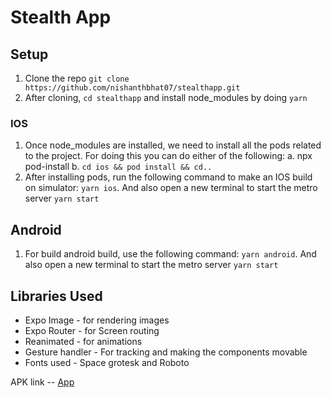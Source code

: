 # Stealth App

## Setup
1. Clone the repo `git clone https://github.com/nishanthbhat07/stealthapp.git`
2. After cloning, `cd stealthapp` and install node_modules by doing `yarn`

###  IOS
1. Once node_modules are installed, we need to install all the pods related to the project. For doing this you can do either of the following:
	a. npx pod-install
	b. `cd ios && pod install && cd..`
2. After installing pods, run the following command to make an IOS build on simulator: `yarn ios`. And also open a new terminal to start the metro server `yarn start`

## Android
1. For build android build, use the following command: `yarn android`. And also open a new terminal to start the metro server `yarn start`


## Libraries Used
- Expo Image -  for rendering images
- Expo Router - for Screen routing
- Reanimated -  for animations
- Gesture handler - For tracking and making the components movable
- Fonts used - Space grotesk and Roboto

APK link --   [App](https://drive.google.com/file/d/1Dfz4ZppuFUhTU-v4Ut-Y-fqvRKKefjHL/view?usp=sharing)

